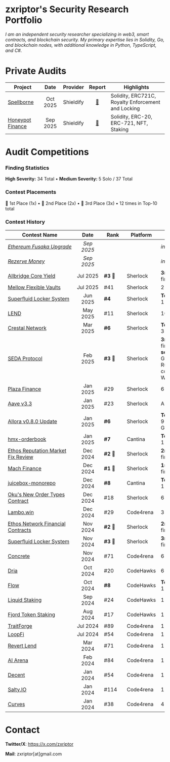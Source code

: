 # zxriptor's Security Research Portfolio

*I am an independent security researcher specializing in web3, smart contracts, and blockchain security. My primary expertise lies in Solidity, Go, and blockchain nodes, with additional knowledge in Python, TypeScript, and C#.*

# Private Audits

| Project                                          |   Date   | Provider  |                                                            Report                                                             | Highlights                                         |
| ------------------------------------------------ | :------: | --------- | :---------------------------------------------------------------------------------------------------------------------------: | -------------------------------------------------- |
| [Spellborne](https://www.spellborne.gg/)         | Oct 2025 | Shieldify |         [📄](https://github.com/shieldify-security/audits-portfolio/blob/main/reports/Spellborne-Security-Review.pdf)          | Solidity, ERC721C, Royalty Enforcement and Locking |
| [Honeypot Finance](https://honeypotfinance.xyz/) | Sep 2025 | Shieldify | [📄](https://github.com/shieldify-security/audits-portfolio/blob/main/reports/Honeypot-Finance-NFTStaking-Security-Review.pdf) | Solidity, ERC-20, ERC-721, NFT, Staking            |


# Audit Competitions

### Finding Statistics

**High Severity:** 34 Total • **Medium Severity:** 5 Solo / 37 Total

### Contest Placements

🥇 1st Place (1x) • 🥈 2nd Place (2x) • 🥉 3rd Place (3x) • 12 times in Top-10 total


### Contest History

| Contest Name                                                                               | &nbsp;&nbsp;&nbsp;&nbsp;Date&nbsp;&nbsp;&nbsp;&nbsp; | &nbsp;&nbsp;Rank&nbsp;&nbsp; | Platform  | Highlights                                                                           |
| ------------------------------------------------------------------------------------------ | :--------------------------------------------------: | ---------------------------- | --------- | ------------------------------------------------------------------------------------ |
| *[Ethereum&nbsp;Fusaka&nbsp;Upgrade](https://audits.sherlock.xyz/contests/1140)*           |                      *Sep 2025*                      |                              |           | *in progress*                                                                        |
| *[Rezerve Money](https://audits.sherlock.xyz/contests/1134)*                               |                      *Sep 2025*                      |                              |           | *in progress*                                                                        |
| [Allbridge Core Yield](https://audits.sherlock.xyz/contests/1051)                          |                       Jul 2025                       | **#3** 🥉                     | Sherlock  | **3rd Place.** 1 finding                                                             |
| [Mellow Flexible Vaults](https://audits.sherlock.xyz/contests/964)                         |                       Jul 2025                       | #41                          | Sherlock  | 2 findings                                                                           |
| [Superfluid Locker System](https://audits.sherlock.xyz/contests/968)                       |                       Jun 2025                       | **#4**                       | Sherlock  | **Top-10 finish.** 1 finding                                                         |
| [LEND](https://audits.sherlock.xyz/contests/908)                                           |                       May 2025                       | #11                          | Sherlock  | 10 findings                                                                          |
| [Crestal Network](https://audits.sherlock.xyz/contests/755)                                |                       Mar 2025                       | **#6**                       | Sherlock  | **Top-10 finish.** 3 findings                                                        |
| [SEDA Protocol](https://audits.sherlock.xyz/contests/729)                                  |                       Feb 2025                       | **#3** 🥉                     | Sherlock  | **3rd Place.** 13 findings (**5 solo**), Go/CosmosSDK, Rust-based contracts, WebAssembly |
| [Plaza Finance](https://audits.sherlock.xyz/contests/682)                                  |                       Jan 2025                       | #29                          | Sherlock  | 6 findings                                                                           |
| [Aave v3.3](https://audits.sherlock.xyz/contests/747)                                      |                       Jan 2025                       | #23                          | Sherlock  | Airdrop                                                                              |
| [Allora v0.8.0 Update](https://audits.sherlock.xyz/contests/728)                           |                       Jan 2025                       | **#6**                       | Sherlock  | **Top-10 finish.** 9 findings, Go/CosmosSDK                                          |
| [hmx-orderbook](https://cantina.xyz/competitions/68d65682-ed04-48aa-969d-09a335de3748)     |                       Jan 2025                       | **#7**                       | Cantina   | **Top-10 finish.** 1 finding                                                         |
| [Ethos Reputation Market Fix Review](https://audits.sherlock.xyz/contests/735)             |                       Dec 2024                       | **#2** 🥈                     | Sherlock  | **2nd Place.** 1 finding                                                             |
| [Mach Finance](https://audits.sherlock.xyz/contests/727)                                   |                       Dec 2024                       | **#1** 🥇                     | Sherlock  | **1st Place.** 1 finding                                                             |
| [juicebox-monorepo](https://cantina.xyz/competitions/8d7bdfb9-cf19-4294-95d0-763af5d425b4) |                       Dec 2024                       | **#8**                       | Cantina   | **Top-10 finish.** 1 finding                                                         |
| [Oku's New Order Types Contract](https://audits.sherlock.xyz/contests/641)                 |                       Dec 2024                       | #18                          | Sherlock  | 6 findings                                                                           |
| [Lambo.win](https://code4rena.com/audits/2024-12-lambo-win)                                |                       Dec 2024                       | #29                          | Code4rena | 3 findings                                                                           |
| [Ethos Network Financial Contracts](https://audits.sherlock.xyz/contests/675)              |                       Nov 2024                       | **#2** 🥈                     | Sherlock  | **2nd Place.** 5 findings                                                            |
| [Superfluid Locker System](https://audits.sherlock.xyz/contests/648)                       |                       Nov 2024                       | **#3** 🥉                     | Sherlock  | **3rd Place.** 1 finding                                                             |
| [Concrete](https://code4rena.com/audits/2024-11-concrete)                                  |                       Nov 2024                       | #71                          | Code4rena | 6 findings                                                                           |
| [Dria](https://codehawks.cyfrin.io/contests/cm2ooiwzk0003mx0tt5wiu88x)                     |                       Oct 2024                       | #20                          | CodeHawks | 6 findings                                                                           |
| [Flow](https://codehawks.cyfrin.io/contests/cm2eo5lck000153fxa1izszg2)                     |                       Oct 2024                       | **#8**                       | CodeHawks | **Top-10 finish.** 1 finding                                                         |
| [Liquid Staking](https://codehawks.cyfrin.io/contests/cm1el4vjp00019d2nzombxfzp)           |                       Sep 2024                       | #24                          | CodeHawks | 1 finding                                                                            |
| [Fjord Token Staking](https://codehawks.cyfrin.io/contests/clzrc4ntn00015mxghjmoc4wt)      |                       Aug 2024                       | #17                          | CodeHawks | 1 finding                                                                            |
| [TraitForge](https://code4rena.com/audits/2024-07-traitforge)                              |                       Jul 2024                       | #89                          | Code4rena | 1 finding                                                                            |
| [LoopFi](https://code4rena.com/audits/2024-07-loopfi)                                      |                       Jul 2024                       | #54                          | Code4rena | 1 finding                                                                            |
| [Revert Lend](https://code4rena.com/audits/2024-03-revert-lend)                            |                       Mar 2024                       | #71                          | Code4rena | 1 finding                                                                            |
| [AI Arena](https://code4rena.com/audits/2024-02-ai-arena)                                  |                       Feb 2024                       | #84                          | Code4rena | 1 finding                                                                            |
| [Decent](https://code4rena.com/audits/2024-01-decent)                                      |                       Jan 2024                       | #54                          | Code4rena | 1 finding                                                                            |
| [Salty.IO](https://code4rena.com/audits/2024-01-salty-io)                                  |                       Jan 2024                       | #114                         | Code4rena | 1 finding                                                                            |
| [Curves](https://code4rena.com/audits/2024-01-curves)                                      |                       Jan 2024                       | #38                          | Code4rena | 4 findings                                                                           |


# Contact

**Twitter/X**: https://x.com/zxriptor

**Mail**: zxriptor[at]gmail.com